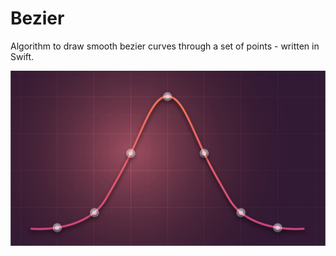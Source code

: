# Bezier
Algorithm to draw smooth bezier curves through a set of points - written in Swift.

![Bezier](https://github.com/Ramshandilya/Bezier/blob/master/Resources/Bezier.jpg)
